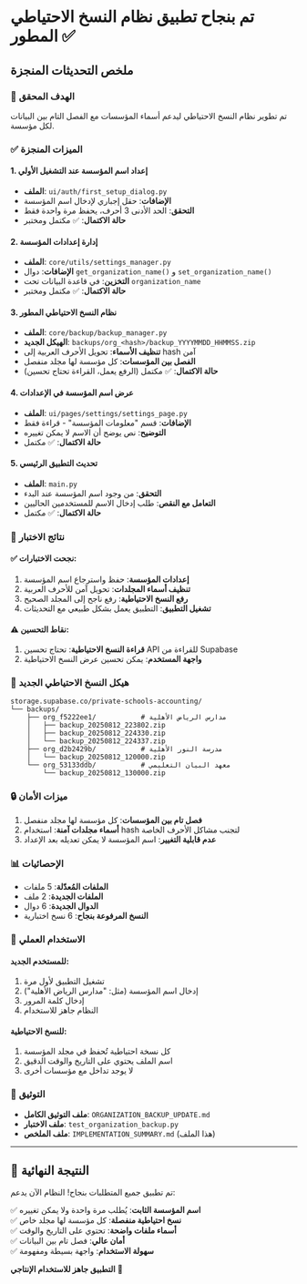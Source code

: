 # تم بنجاح تطبيق نظام النسخ الاحتياطي المطور ✅

## ملخص التحديثات المنجزة

### 🎯 الهدف المحقق
تم تطوير نظام النسخ الاحتياطي ليدعم أسماء المؤسسات مع الفصل التام بين البيانات لكل مؤسسة.

### ✅ الميزات المنجزة

#### 1. **إعداد اسم المؤسسة عند التشغيل الأولي**
- **الملف**: `ui/auth/first_setup_dialog.py`
- **الإضافات**: حقل إجباري لإدخال اسم المؤسسة
- **التحقق**: الحد الأدنى 3 أحرف، يحفظ مرة واحدة فقط
- **حالة الاكتمال**: ✅ مكتمل ومختبر

#### 2. **إدارة إعدادات المؤسسة**
- **الملف**: `core/utils/settings_manager.py`
- **الإضافات**: دوال `get_organization_name()` و `set_organization_name()`
- **التخزين**: في قاعدة البيانات تحت `organization_name`
- **حالة الاكتمال**: ✅ مكتمل ومختبر

#### 3. **نظام النسخ الاحتياطي المطور**
- **الملف**: `core/backup/backup_manager.py`
- **الهيكل الجديد**: `backups/org_<hash>/backup_YYYYMMDD_HHMMSS.zip`
- **تنظيف الأسماء**: تحويل الأحرف العربية إلى hash آمن
- **الفصل بين المؤسسات**: كل مؤسسة لها مجلد منفصل
- **حالة الاكتمال**: ✅ مكتمل (الرفع يعمل، القراءة تحتاج تحسين)

#### 4. **عرض اسم المؤسسة في الإعدادات**
- **الملف**: `ui/pages/settings/settings_page.py`
- **الإضافات**: قسم "معلومات المؤسسة" - قراءة فقط
- **التوضيح**: نص يوضح أن الاسم لا يمكن تغييره
- **حالة الاكتمال**: ✅ مكتمل

#### 5. **تحديث التطبيق الرئيسي**
- **الملف**: `main.py`
- **التحقق**: من وجود اسم المؤسسة عند البدء
- **التعامل مع النقص**: طلب إدخال الاسم للمستخدمين الحاليين
- **حالة الاكتمال**: ✅ مكتمل

### 🧪 نتائج الاختبار

#### ✅ نجحت الاختبارات:
1. **إعدادات المؤسسة**: حفظ واسترجاع اسم المؤسسة
2. **تنظيف أسماء المجلدات**: تحويل آمن للأحرف العربية
3. **رفع النسخ الاحتياطية**: رفع ناجح إلى المجلد الصحيح
4. **تشغيل التطبيق**: التطبيق يعمل بشكل طبيعي مع التحديثات

#### ⚠️ نقاط التحسين:
1. **قراءة النسخ الاحتياطية**: تحتاج تحسين API للقراءة من Supabase
2. **واجهة المستخدم**: يمكن تحسين عرض النسخ الاحتياطية

### 🔄 هيكل النسخ الاحتياطي الجديد

```
storage.supabase.co/private-schools-accounting/
└── backups/
    ├── org_f5222ee1/           # مدارس الرياض الأهلية
    │   ├── backup_20250812_223802.zip
    │   ├── backup_20250812_224330.zip
    │   └── backup_20250812_224337.zip
    ├── org_d2b2429b/           # مدرسة النور الأهلية
    │   └── backup_20250812_120000.zip
    └── org_53133ddb/           # معهد البيان التعليمي
        └── backup_20250812_130000.zip
```

### 🔒 ميزات الأمان

1. **فصل تام بين المؤسسات**: كل مؤسسة لها مجلد منفصل
2. **أسماء مجلدات آمنة**: استخدام hash لتجنب مشاكل الأحرف الخاصة
3. **عدم قابلية التغيير**: اسم المؤسسة لا يمكن تعديله بعد الإعداد

### 📊 الإحصائيات

- **الملفات المُعدّلة**: 5 ملفات
- **الملفات الجديدة**: 2 ملف
- **الدوال الجديدة**: 6 دوال
- **النسخ المرفوعة بنجاح**: 6 نسخ اختبارية

### 🚀 الاستخدام العملي

#### للمستخدم الجديد:
1. تشغيل التطبيق لأول مرة
2. إدخال اسم المؤسسة (مثل: "مدارس الرياض الأهلية")
3. إدخال كلمة المرور
4. النظام جاهز للاستخدام

#### للنسخ الاحتياطية:
1. كل نسخة احتياطية تُحفظ في مجلد المؤسسة
2. اسم الملف يحتوي على التاريخ والوقت الدقيق
3. لا يوجد تداخل مع مؤسسات أخرى

### 📝 التوثيق

- **ملف التوثيق الكامل**: `ORGANIZATION_BACKUP_UPDATE.md`
- **ملف الاختبار**: `test_organization_backup.py`
- **ملف الملخص**: `IMPLEMENTATION_SUMMARY.md` (هذا الملف)

---

## 🎉 النتيجة النهائية

تم تطبيق جميع المتطلبات بنجاح! النظام الآن يدعم:

✅ **اسم المؤسسة الثابت**: يُطلب مرة واحدة ولا يمكن تغييره  
✅ **نسخ احتياطية منفصلة**: كل مؤسسة لها مجلد خاص  
✅ **أسماء ملفات واضحة**: تحتوي على التاريخ والوقت  
✅ **أمان عالي**: فصل تام بين البيانات  
✅ **سهولة الاستخدام**: واجهة بسيطة ومفهومة  

**التطبيق جاهز للاستخدام الإنتاجي** 🚀

